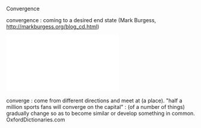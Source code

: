 Convergence

convergence
: coming to a desired end state  (Mark Burgess, http://markburgess.org/blog_cd.html)

![Convergence](images/figures/convergence.pdf)

converge
: come from different directions and meet at (a place).
"half a million sports fans will converge on the capital"
: (of a number of things) gradually change so as to become similar or develop something in common.
OxfordDictionaries.com
